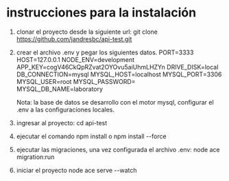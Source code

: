 # instrucciones para la instalación
1. clonar el proyecto desde la siguiente url: git clone https://github.com/jandresbc/api-test.git
2. crear el archivo .env y pegar los siguientes datos.
    PORT=3333
    HOST=127.0.0.1
    NODE_ENV=development
    APP_KEY=cogV46CkQpRZvat2OYOvu5aiUhmLHZYn
    DRIVE_DISK=local
    DB_CONNECTION=mysql
    MYSQL_HOST=localhost
    MYSQL_PORT=3306
    MYSQL_USER=root
    MYSQL_PASSWORD=
    MYSQL_DB_NAME=laboratory

    Nota: la base de datos se desarrollo con el motor mysql, configurar el .env a las configuraciones locales.
3. ingresar al proyecto: cd api-test
4. ejecutar el comando npm install o npm install --force
5. ejecutar las migraciones, una vez configurada el archivo .env: node ace migration:run
6. iniciar el proyecto node ace serve --watch
